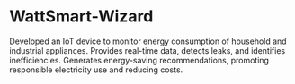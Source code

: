 # WattSmart-Wizard
Developed an IoT device to monitor energy consumption of household and industrial appliances. Provides real-time data, detects leaks, and identifies inefficiencies. Generates energy-saving recommendations, promoting responsible electricity use and reducing costs.
